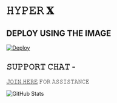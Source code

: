 # 𝙷𝚈𝙿𝙴𝚁 𝐗

## DEPLOY USING THE IMAGE 

[![Deploy](https://telegra.ph/file/4f85a1383a0fe3cd9c73f.jpg)](https://heroku.com/deploy?template=https://github.com/HYPER-OP/HYPER-X)

## 𝚂𝚄𝙿𝙿𝙾𝚁𝚃 𝙲𝙷𝙰𝚃 - 
[𝙹𝙾𝙸𝙽 𝙷𝙴𝚁𝙴](https://t.me/HYPER_X_SUPPORT) 𝙵𝙾𝚁 𝙰𝚂𝚂𝙸𝚂𝚃𝙰𝙽𝙲𝙴

![GitHub Stats](https://github-readme-stats.vercel.app/api?username=HYPER-OP&theme=radical)

